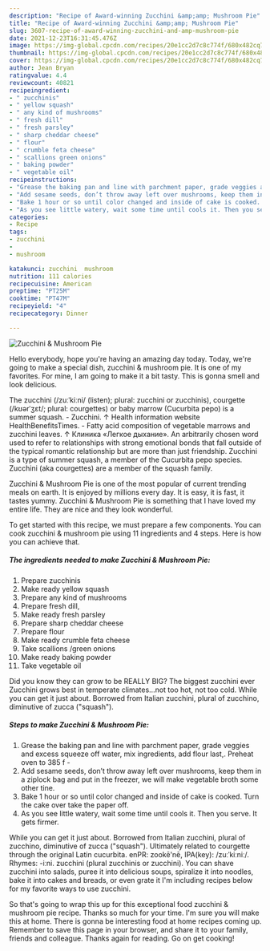 ```yaml
---
description: "Recipe of Award-winning Zucchini &amp;amp; Mushroom Pie"
title: "Recipe of Award-winning Zucchini &amp;amp; Mushroom Pie"
slug: 3607-recipe-of-award-winning-zucchini-and-amp-mushroom-pie
date: 2021-12-23T16:31:45.476Z
image: https://img-global.cpcdn.com/recipes/20e1cc2d7c8c774f/680x482cq70/zucchini-mushroom-pie-recipe-main-photo.jpg
thumbnail: https://img-global.cpcdn.com/recipes/20e1cc2d7c8c774f/680x482cq70/zucchini-mushroom-pie-recipe-main-photo.jpg
cover: https://img-global.cpcdn.com/recipes/20e1cc2d7c8c774f/680x482cq70/zucchini-mushroom-pie-recipe-main-photo.jpg
author: Jean Bryan
ratingvalue: 4.4
reviewcount: 40821
recipeingredient:
- " zucchinis"
- " yellow squash"
- " any kind of mushrooms"
- " fresh dill"
- " fresh parsley"
- " sharp cheddar cheese"
- " flour"
- " crumble feta cheese"
- " scallions green onions"
- " baking powder"
- " vegetable oil"
recipeinstructions:
- "Grease the baking pan and line with parchment paper, grade veggies and excess squeeze off water, mix ingredients, add flour last,. Preheat oven to 385 f -"
- "Add sesame seeds, don’t throw away left over mushrooms, keep them in a ziplock bag and put in the freezer, we will make vegetable broth some other tine."
- "Bake 1 hour or so until color changed and inside of cake is cooked. Turn the cake over take the paper off."
- "As you see little watery, wait some time until cools it. Then you serve. It gets firmer."
categories:
- Recipe
tags:
- zucchini
- 
- mushroom

katakunci: zucchini  mushroom 
nutrition: 111 calories
recipecuisine: American
preptime: "PT25M"
cooktime: "PT47M"
recipeyield: "4"
recipecategory: Dinner

---
```



![Zucchini &amp; Mushroom Pie](https://img-global.cpcdn.com/recipes/20e1cc2d7c8c774f/680x482cq70/zucchini-mushroom-pie-recipe-main-photo.jpg)

Hello everybody, hope you're having an amazing day today. Today, we're going to make a special dish, zucchini &amp; mushroom pie. It is one of my favorites. For mine, I am going to make it a bit tasty. This is gonna smell and look delicious.

The zucchini (/zuːˈkiːni/ (listen); plural: zucchini or zucchinis), courgette (/kʊərˈʒɛt/; plural: courgettes) or baby marrow (Cucurbita pepo) is a summer squash. - Zucchini. ↑ Health information website HealthBenefitsTimes. - Fatty acid composition of vegetable marrows and zucchini leaves. ↑ Клиника «Легкое дыхание». An arbitrarily chosen word used to refer to relationships with strong emotional bonds that fall outside of the typical romantic relationship but are more than just friendship. Zucchini is a type of summer squash, a member of the Cucurbita pepo species. Zucchini (aka courgettes) are a member of the squash family.

Zucchini &amp; Mushroom Pie is one of the most popular of current trending meals on earth. It is enjoyed by millions every day. It is easy, it is fast, it tastes yummy. Zucchini &amp; Mushroom Pie is something that I have loved my entire life. They are nice and they look wonderful.


To get started with this recipe, we must prepare a few components. You can cook zucchini &amp; mushroom pie using 11 ingredients and 4 steps. Here is how you can achieve that.

<!--inarticleads1-->

##### The ingredients needed to make Zucchini &amp; Mushroom Pie:

1. Prepare  zucchinis
1. Make ready  yellow squash
1. Prepare  any kind of mushrooms
1. Prepare  fresh dill,
1. Make ready  fresh parsley
1. Prepare  sharp cheddar cheese
1. Prepare  flour
1. Make ready  crumble feta cheese
1. Take  scallions /green onions
1. Make ready  baking powder
1. Take  vegetable oil


Did you know they can grow to be REALLY BIG? The biggest zucchini ever Zucchini grows best in temperate climates…not too hot, not too cold. While you can get it just about. Borrowed from Italian zucchini, plural of zucchino, diminutive of zucca (&#34;squash&#34;). 

<!--inarticleads2-->

##### Steps to make Zucchini &amp; Mushroom Pie:

1. Grease the baking pan and line with parchment paper, grade veggies and excess squeeze off water, mix ingredients, add flour last,. Preheat oven to 385 f -
1. Add sesame seeds, don’t throw away left over mushrooms, keep them in a ziplock bag and put in the freezer, we will make vegetable broth some other tine.
1. Bake 1 hour or so until color changed and inside of cake is cooked. Turn the cake over take the paper off.
1. As you see little watery, wait some time until cools it. Then you serve. It gets firmer.


While you can get it just about. Borrowed from Italian zucchini, plural of zucchino, diminutive of zucca (&#34;squash&#34;). Ultimately related to courgette through the original Latin cucurbita. enPR: zookē&#39;nē, IPA(key): /zuːˈkiːniː/. Rhymes: -iːni. zucchini (plural zucchinis or zucchini). You can shave zucchini into salads, puree it into delicious soups, spiralize it into noodles, bake it into cakes and breads, or even grate it I&#39;m including recipes below for my favorite ways to use zucchini. 

So that's going to wrap this up for this exceptional food zucchini &amp; mushroom pie recipe. Thanks so much for your time. I'm sure you will make this at home. There is gonna be interesting food at home recipes coming up. Remember to save this page in your browser, and share it to your family, friends and colleague. Thanks again for reading. Go on get cooking!
